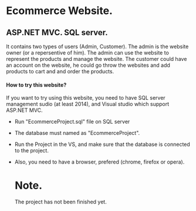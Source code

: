 # Ecommerce Website.
## ASP.NET MVC. SQL server.

It contains two types of users (Admin, Customer).
The admin is the website owner (or a repersentive of him).
The admin can use the website to represent the products
and manage the website.
The customer could have an account on the website,
he could go throw the websites and add products to
cart and and order the products.

#### How to try this website?
If you want to try using this website, you need to
have SQL server management sudio (at least 2014),
and Visual studio which support ASP.NET MVC.

* Run "EcommerceProject.sql" file on SQL server
* The database must named as "EcommerceProject".
* Run the Project in the VS, and make sure that
  the database is connected to the project.
* Also, you need to have a browser,
  prefered (chrome, firefox or opera).
  
  # Note.
    The project has not been finished yet.

